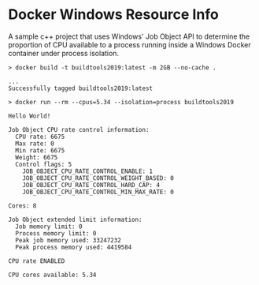 # Docker Windows Resource Info

A sample c++ project that uses Windows' Job Object API to determine the proportion of CPU available to a process running inside a Windows Docker container under process isolation.

```commandline
> docker build -t buildtools2019:latest -m 2GB --no-cache .

...
Successfully tagged buildtools2019:latest

> docker run --rm --cpus=5.34 --isolation=process buildtools2019

Hello World!

Job Object CPU rate control information:
  CPU rate: 6675
  Max rate: 0
  Min rate: 6675
  Weight: 6675
  Control flags: 5
    JOB_OBJECT_CPU_RATE_CONTROL_ENABLE: 1
    JOB_OBJECT_CPU_RATE_CONTROL_WEIGHT_BASED: 0
    JOB_OBJECT_CPU_RATE_CONTROL_HARD_CAP: 4
    JOB_OBJECT_CPU_RATE_CONTROL_MIN_MAX_RATE: 0

Cores: 8

Job Object extended limit information:
  Job memory limit: 0
  Process memory limit: 0
  Peak job memory used: 33247232
  Peak process memory used: 4419584

CPU rate ENABLED

CPU cores available: 5.34
```